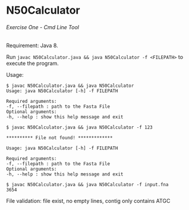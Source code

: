 # N50Calculator
###### Exercise One - Cmd Line Tool

Requirement: Java 8.

Run `javac N50Calculator.java && java N50Calculator -f <FILEPATH>` to execute the program.

Usage:
```
$ javac N50Calculator.java && java N50Calculator
Usage: java N50Calculator [-h] -f FILEPATH

Required arguments:
-f, --filepath : path to the Fasta File
Optional arguments:
-h, --help : show this help message and exit
```
```
$ javac N50Calculator.java && java N50Calculator -f 123

********** File not found! *************

Usage: java N50Calculator [-h] -f FILEPATH

Required arguments:
-f, --filepath : path to the Fasta File
Optional arguments:
-h, --help : show this help message and exit
```
```
$ javac N50Calculator.java && java N50Calculator -f input.fna
3654
```

File validation: file exist, no empty lines, contig only contains ATGC
